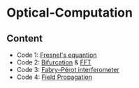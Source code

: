 # Optical-Computation

## Content
- Code 1: [Fresnel's equantion](https://github.com/xiangyu066/Optical-Computation/blob/master/Docs/Code1_FresnelEqn.md)
- Code 2: [Bifurcation](https://github.com/xiangyu066/Optical-Computation/blob/master/Docs/Code2_Bifurcation.md) & [FFT]()
- Code 3: [Fabry–Pérot interferometer](https://github.com/xiangyu066/Optical-Computation/blob/master/Docs/Code3_FabryPerot.md)
- Code 4: [Field Propagation](https://github.com/xiangyu066/Optical-Computation/blob/master/Docs/Code4_FieldPropagation.md)
